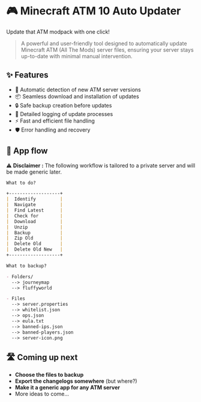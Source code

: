 # 🎮 Minecraft ATM 10 Auto Updater

Update that ATM modpack with one click!
> A powerful and user-friendly tool designed to automatically update Minecraft ATM (All The Mods) server files, ensuring your server stays up-to-date with minimal manual intervention.

## ✨ Features

- 🔄 Automatic detection of new ATM server versions
- 📦 Seamless download and installation of updates
- 🔒 Safe backup creation before updates
- 📝 Detailed logging of update processes
- ⚡ Fast and efficient file handling
- 🛡️ Error handling and recovery

## 🚀 App flow

⚠️ **Disclaimer :** The following workflow is tailored to a private server and will be made generic later.

  ```markdown
  What to do?

  +-------------------+
  |  Identify         |
  |  Navigate         |
  |  Find Latest      |
  |  Check for        |
  |  Download         |
  |  Unzip            |
  |  Backup           |
  |  Zip Old          |
  |  Delete Old       |
  |  Delete Old New   |
  +-------------------+
  ```
  
  ```markdown
  What to backup?
  
  - Folders/
    --> journeymap
    --> fluffyworld

  - Files
    --> server.properties
    --> whitelist.json
    --> ops.json
    --> eula.txt
    --> banned-ips.json
    --> banned-players.json
    --> server-icon.png
  ```

## 🛣️ Coming up next

- **Choose the files to backup**
- **Export the changelogs somewhere** (but where?)
- **Make it a generic app for any ATM server**
- More ideas to come...
